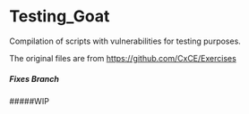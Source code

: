 # Testing_Goat
Compilation of scripts with vulnerabilities for testing purposes.

The original files are from  https://github.com/CxCE/Exercises

##### Fixes Branch


#####WIP
